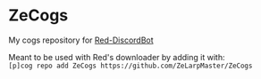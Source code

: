 # ZeCogs
My cogs repository for [Red-DiscordBot](https://github.com/Twentysix26/Red-DiscordBot)

Meant to be used with Red's downloader by adding it with:  
`[p]cog repo add ZeCogs https://github.com/ZeLarpMaster/ZeCogs`
